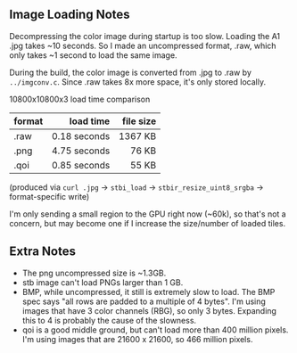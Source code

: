 ## Image Loading Notes

Decompressing the color image during startup is too slow.  Loading the A1 .jpg takes ~10 seconds.  So I made an uncompressed format, .raw, which only takes ~1 second to load the same image.

During the build, the color image is converted from .jpg to .raw by `../imgconv.c`.  Since .raw takes 8x more space, it's only stored locally.

10800x10800x3 load time comparison

| format | load time    | file size |
| :----- | -----------: | --------: |
| .raw   | 0.18 seconds |   1367 KB |
| .png   | 4.75 seconds |     76 KB |
| .qoi   | 0.85 seconds |     55 KB |

(produced via `curl .jpg` -> `stbi_load` -> `stbir_resize_uint8_srgba` -> format-specific write)

I'm only sending a small region to the GPU right now (~60k), so that's not a concern, but may become one if I increase the size/number of loaded tiles.

## Extra Notes

- The png uncompressed size is ~1.3GB.
- stb image can't load PNGs larger than 1 GB.
- BMP, while uncompressed, it still is extremely slow to load.  The BMP spec says "all rows are padded to a multiple of 4 bytes".  I'm using images that have 3 color channels (RBG), so only 3 bytes.  Expanding this to 4 is probably the cause of the slowness.
- qoi is a good middle ground, but can't load more than 400 million pixels.  I'm using images that are 21600 x 21600, so 466 million pixels.
